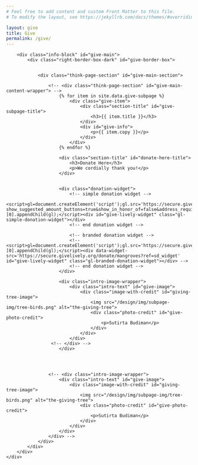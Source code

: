 ```yaml
---
# Feel free to add content and custom Front Matter to this file.
# To modify the layout, see https://jekyllrb.com/docs/themes/#overriding-theme-defaults

layout: give
title: Give
permalink: /give/
---
```


<head>
    <meta charset="UTF-8" />
    <meta name="viewport" content="width=device-width">
    <link rel="stylesheet" type="text/css" href="../css/readmore-styles.css" />
    <link rel="stylesheet" type="text/css" href="../css/styles.css" />

<body id="give-body">
    <div id="give-wrapper">

        <div class="info-block" id="give-main">
            <div class="right-border-box-dark" id="give-border-box">


                <div class="think-page-section" id="give-main-section">

                    <!-- <div class="think-page-section" id="give-main-content-wrapper"> -->
                        {% for item in site.data.give-subpage %}
                            <div class="give-item">
                                <div class="section-title" id="give-subpage-title">
                                    <h3>{{ item.title }}</h3>
                                </div>
                                <div id="give-info">
                                    <p>{{ item.copy }}</p>
                                </div>
                            </div>
                        {% endfor %}

                        <div class="section-title" id="donate-here-title">
                            <h3>Donate Here</h3>
                            <p>We cordially thank you!</p>
                        </div>


                        <div class="donation-widget">
                            <!-- simple donation widget -->
                            <script>gl=document.createElement('script');gl.src='https://secure.givelively.org/widgets/simple_donation/mangroves.js?show_suggested_amount_buttons=true&show_in_honor_of=false&address_required=false&has_required_custom_question=null&suggested_donation_amounts[]=50&suggested_donation_amounts[]=100&suggested_donation_amounts[]=500&suggested_donation_amounts[]=1000';document.getElementsByTagName('head')[0].appendChild(gl);</script><div id="give-lively-widget" class="gl-simple-donation-widget"></div>
                            <!-- end donation widget -->

                            <!-- branded donation widget -->
                            <!-- <script>gl=document.createElement('script');gl.src='https://secure.givelively.org/widgets/branded_donation/mangroves.js';document.getElementsByTagName('head')[0].appendChild(gl);</script><div data-widget-src='https://secure.givelively.org/donate/mangroves?ref=sd_widget' id="give-lively-widget" class="gl-branded-donation-widget"></div> -->
                            <!-- end donation widget -->
                        </div>

                        <div class="intro-image-wrapper">
                            <div class="intro-text" id="give-image">
                                <div class="image-with-credit" id="giving-tree-image">
                                    <img src="/design/img/subpage-img/tree-birds.png" alt="the-giving-tree">
                                    <div class="photo-credit" id="give-photo-credit">
                                        <p>Sutirta Budiman</p>
                                    </div>
                                </div>
                            </div>
                     <!-- </div> -->
                        </div>
                        
                   


                    <!-- <div class="intro-image-wrapper">
                        <div class="intro-text" id="give-image">
                            <div class="image-with-credit" id="giving-tree-image">
                                <img src="/design/img/subpage-img/tree-birds.png" alt="the-giving-tree">
                                <div class="photo-credit" id="give-photo-credit">
                                    <p>Sutirta Budiman</p>
                                </div>
                            </div>
                        </div>
                    </div> -->
                </div>
            </div>
        </div>
    </div>

</body>

